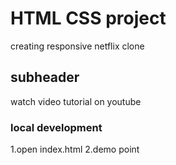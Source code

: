 # HTML CSS project

creating responsive netflix clone

## subheader 
watch video tutorial on youtube

### local development
1.open index.html
2.demo point